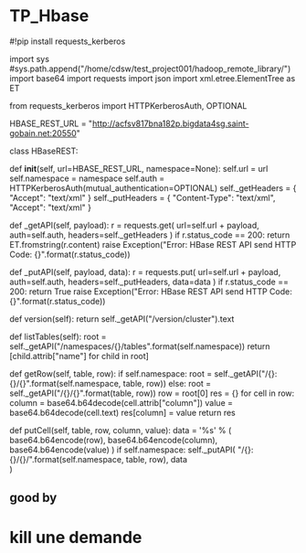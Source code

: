 # TP_Hbase

#!pip install requests_kerberos

import sys
#sys.path.append("/home/cdsw/test_project001/hadoop_remote_library/")
import base64
import requests
import json
import xml.etree.ElementTree as ET

from requests_kerberos import HTTPKerberosAuth, OPTIONAL


HBASE_REST_URL = "http://acfsv817bna182p.bigdata4sg.saint-gobain.net:20550"


class HBaseREST:


  def __init__(self, url=HBASE_REST_URL, namespace=None):
    self.url = url
    self.namespace = namespace
    self.auth = HTTPKerberosAuth(mutual_authentication=OPTIONAL)
    self._getHeaders = { "Accept": "text/xml" }
    self._putHeaders = { "Content-Type": "text/xml", "Accept": "text/xml" }


  def _getAPI(self, payload):
    r = requests.get(
      url=self.url + payload, auth=self.auth,
      headers=self._getHeaders
    )
    if r.status_code == 200:
      return ET.fromstring(r.content)
    raise Exception("Error: HBase REST API send HTTP Code: {}".format(r.status_code))


  def _putAPI(self, payload, data):
    r = requests.put(
      url=self.url + payload, auth=self.auth,
      headers=self._putHeaders, data=data
    )
    if r.status_code == 200:
      return True
    raise Exception("Error: HBase REST API send HTTP Code: {}".format(r.status_code))


  def version(self):
    return self._getAPI("/version/cluster").text


  def listTables(self):
    root = self._getAPI("/namespaces/{}/tables".format(self.namespace))
    return [child.attrib["name"] for child in root]


  def getRow(self, table, row):
    if self.namespace:
      root = self._getAPI("/{}:{}/{}".format(self.namespace, table, row))
    else:
      root = self._getAPI("/{}/{}".format(table, row))
    row = root[0]
    res = {}
    for cell in row:
      column = base64.b64decode(cell.attrib["column"])
      value = base64.b64decode(cell.text)
      res[column] = value
    return res


  def putCell(self, table, row, column, value):
    data = '<?xml version="1.0" encoding="UTF-8" standalone="yes"?><CellSet><Row key="%s"><Cell column="%s">%s</Cell></Row></CellSet>' % (
      base64.b64encode(row),
      base64.b64encode(column),
      base64.b64encode(value)
    )
    if self.namespace:
      self._putAPI(
        "/{}:{}/{}/".format(self.namespace, table, row),
        data  
      )
      
      
      
 
## good by 
# kill une demande
